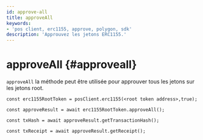 ```yaml
---
id: approve-all
title: approveAll
keywords:
- 'pos client, erc1155, approve, polygon, sdk'
description: 'Approuvez les jetons ERC1155.'
---
```


# approveAll {#approveall}

`approveAll` la méthode peut être utilisée pour approuver tous les jetons sur les jetons root.

```
const erc1155RootToken = posClient.erc1155(<root token address>,true);

const approveResult = await erc1155RootToken.approveAll();

const txHash = await approveResult.getTransactionHash();

const txReceipt = await approveResult.getReceipt();

```

